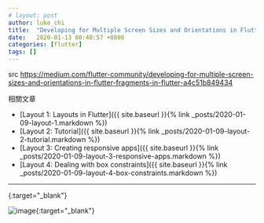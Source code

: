 ```yaml
---
# layout: post
author: luke_chi
title:  "Developing for Multiple Screen Sizes and Orientations in Flutter (Fragments in Flutter)"
date:   2020-01-13 00:40:57 +0800
categories: [flutter]
tags: []
---
```


src <https://medium.com/flutter-community/developing-for-multiple-screen-sizes-and-orientations-in-flutter-fragments-in-flutter-a4c51b849434>

相關文章
* [Layout 1: Layouts in Flutter]({{ site.baseurl }}{% link _posts/2020-01-09-layout-1.markdown %})
* [Layout 2: Tutorial]({{ site.baseurl }}{% link _posts/2020-01-09-layout-2-tutorial.markdown %})
* [Layout 3: Creating responsive apps]({{ site.baseurl }}{% link _posts/2020-01-09-layout-3-responsive-apps.markdown %})
* [Layout 4: Dealing with box constraints]({{ site.baseurl }}{% link _posts/2020-01-09-layout-4-box-constraints.markdown %})



----

[](){:target="_blank"}

![image](){:target="_blank"}

